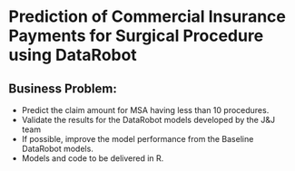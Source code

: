 # Prediction of Commercial Insurance Payments for Surgical Procedure using DataRobot


## Business Problem:
* Predict the claim amount for MSA having less than 10 procedures.
* Validate the results for the DataRobot models developed by the J&J team
* If possible, improve the model performance from the Baseline DataRobot models.
* Models and code to be delivered in R.
